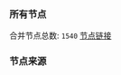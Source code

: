 ### 所有节点
合并节点总数: `1540`
[节点链接](https://raw.githubusercontent.com/rzhy1/11/master/sub/sub_merge_base64.txt)

### 节点来源